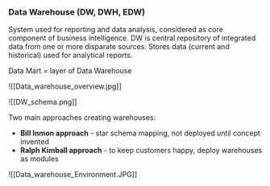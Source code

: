 ### Data Warehouse (DW, DWH, EDW)

System used for reporting and data analysis, considered as core component of business intelligence.  DW is central repository of integrated data from one or more disparate sources. Stores data (current and historical) used for analytical reports.

Data Mart = layer of Data Warehouse

![[Data_warehouse_overview.jpg]]

![[DW_schema.png]]

Two main approaches creating warehouses:
- **Bill Inmon approach** - star schema mapping, not deployed until concept invented
- **Ralph Kimball approach** - to keep customers happy, deploy warehouses as modules

![[Data_warehouse_Environment.JPG]]